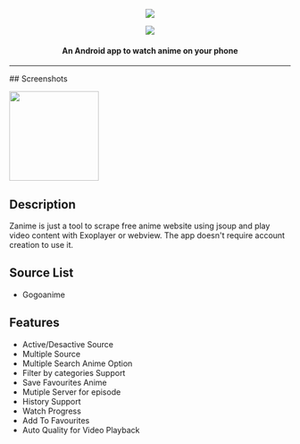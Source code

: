 <p align = "center" href="https://github.com/linkkader/zanime/releases/download/1/zanime.apk"><img src="https://github.com/linkkader/zanime/blob/master/app/src/main/res/drawable/logo.png"/> </p> 
<p align = "center" href="https://github.com/linkkader/zanime/releases/download/1/zanime.apk"><img src="https://github.com/linkkader/zanime/blob/master/.idea/download%20(2).png"/> </p> 
<h4 align="center">An Android app to watch anime on your phone</h4>
<p align="center">
<hr>
## Screenshots

[<img src="meta/android/screenshots/screenshot_01.jpg" width=160>](meta/1.png)

## Description

Zanime is just a tool to scrape free anime website using jsoup and play video content with Exoplayer or webview. The app doesn't require account creation to use it. 

## Source List
* Gogoanime 

## Features

* Active/Desactive Source
* Multiple Source
* Multiple Search Anime Option
* Filter by categories Support
* Save Favourites Anime
* Mutiple Server for episode
* History Support
* Watch Progress
* Add To Favourites
* Auto Quality for Video Playback


